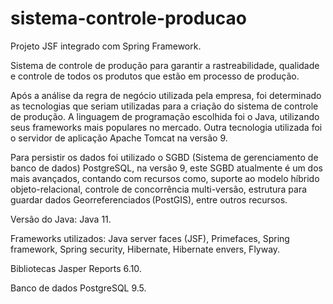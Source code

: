 # sistema-controle-producao
Projeto JSF integrado com Spring Framework.

Sistema de controle de produção para garantir a rastreabilidade, qualidade e controle de todos os produtos que estão em processo de produção. 

Após a análise da regra de negócio utilizada pela empresa, foi determinado as tecnologias que seriam utilizadas para a criação do sistema de controle de produção. A linguagem de programação escolhida foi o Java, utilizando seus frameworks mais populares no mercado. Outra tecnologia utilizada foi o servidor de aplicação Apache Tomcat na versão 9. 

Para persistir os dados foi utilizado o SGBD (Sistema de gerenciamento de banco de dados) PostgreSQL, na versão 9, este SGBD atualmente é um dos mais avançados, contando com recursos como, suporte ao modelo híbrido objeto-relacional, controle de concorrência multi-versão, estrutura para guardar dados Georreferenciados (PostGIS), entre outros recursos. 

Versão do Java: Java 11.

Frameworks utilizados: Java server faces (JSF), Primefaces, Spring framework, Spring security, Hibernate, Hibernate envers, Flyway.

Bibliotecas
Jasper Reports 6.10.

Banco de dados
PostgreSQL 9.5.

